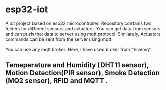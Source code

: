 # esp32-iot

A iot project based on esp32 microcontroller. Repository contains two folders for different sensors and actuators.
You can get data from sensors and can push that data to server using mqtt protocol. Similarely, Actuators commands can be sent from the server using
mqtt. 

You can use any mqtt broker. Here, I have used broker from "hivemq". 

## Temeperature and Humidity (DHT11 sensor), Motion Detection(PIR sensor), Smoke Detection (MQ2 sensor), RFID and MQTT .
